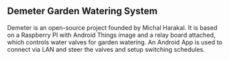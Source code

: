 ## Demeter Garden Watering System

Demeter is an open-source project founded by Michal Harakal. It is based on a Raspberry PI with Android Things image and a relay board attached, which controls water valves for garden watering. An Android App is used to connect via LAN and steer the valves and setup switching schedules.

